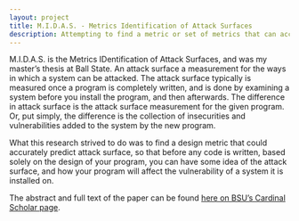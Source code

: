 ```yaml
---
layout: project
title: M.I.D.A.S. - Metrics Identification of Attack Surfaces
description: Attempting to find a metric or set of metrics that can accurately predict a program's attack surface.
---
```


M.I.D.A.S. is the Metrics IDentification of Attack Surfaces, and was my master’s thesis at Ball State.  An attack surface a measurement for the ways in which a system can be attacked.  The attack surface typically is measured once a program is completely written, and is done by examining a system before you install the program, and then afterwards.  The difference in attack surface is the attack surface measurement for the given program.  Or, put simply, the difference is the collection of insecurities and vulnerabilities added to the system by the new program.

What this research strived to do was to find a design metric that could accurately predict attack surface, so that before any code is written, based solely on the design of your program, you can have some idea of the attack surface, and how your program will affect the vulnerability of a system it is installed on.

The abstract and full text of the paper can be found [here on BSU’s Cardinal Scholar page](http://cardinalscholar.bsu.edu/handle/123456789/195941).